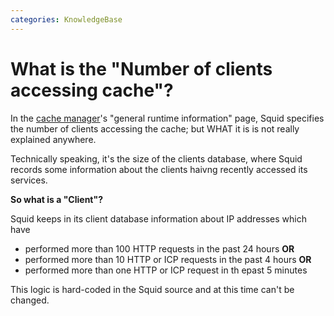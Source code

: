 ```yaml
---
categories: KnowledgeBase
---
```

# What is the "Number of clients accessing cache"?

In the [cache manager](/Features/CacheManager)'s
"general runtime information" page, Squid specifies the number of
clients accessing the cache; but WHAT it is is not really explained
anywhere.

Technically speaking, it's the size of the clients database, where Squid
records some information about the clients haivng recently accessed its
services.

**So what is a "Client"?**

Squid keeps in its client database information about IP addresses which
have

- performed more than 100 HTTP requests in the past 24 hours **OR**
- performed more than 10 HTTP or ICP requests in the past 4 hours
    **OR**
- performed more than one HTTP or ICP request in th epast 5 minutes

This logic is hard-coded in the Squid source and at this time can't be
changed.